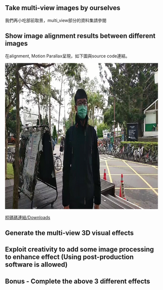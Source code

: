 ## Take multi-view images by ourselves

我們再小吃部前取景，multi_view部分的資料集請參閱


## Show image alignment results between different images

在alignment, Motion Parallax呈現，如下圖與source code連結。

<img src='Motion parallax/Motion parallax.gif' width = "640" height="480">

[程碼碼連結/Downloads](https://drive.google.com/file/d/1jk72tJ9wHROH4z565PjWAhtO1d9P3etD/view)

## Generate the multi-view 3D visual effects



## Exploit creativity to add some image processing to enhance effect (Using post-production software is allowed)



## Bonus - Complete the above 3 different effects
